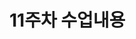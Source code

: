 # 11주차 수업내용
<!--
요기 안에 있는 코드 로 Ubuntu 명령어 c로 하는거 쓰셈
chat6.pdf (06pdf 아님)
chat7.pdf
chat8.pdf
chat9.pdf

5/30일 부터 그거 50개 만들어서 발표
6/13일 깃허브 정리/50개 그거 발표

- gpt 한테 물어보셈 - 
리눅스 명령 구현 옵션 만드는 함수 
-->